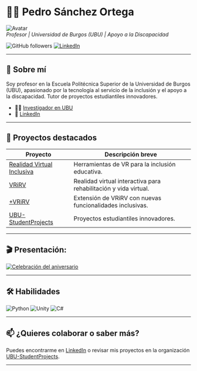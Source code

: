 # 👨‍🏫 Pedro Sánchez Ortega

![Avatar](https://avatars.githubusercontent.com/u/peissoft?v=4)  
_Profesor | Universidad de Burgos (UBU) | Apoyo a la Discapacidad_

![GitHub followers](https://img.shields.io/github/followers/peissoft?style=social) [![LinkedIn](https://img.shields.io/badge/LinkedIn-blue?logo=linkedin)](https://www.linkedin.com/in/pedrosanchezortega/)

---

## 🚀 Sobre mí

Soy profesor en la Escuela Politécnica Superior de la Universidad de Burgos (UBU), apasionado por la tecnología al servicio de la inclusión y el apoyo a la discapacidad. Tutor de proyectos estudiantiles innovadores.

- 👨‍🔬 [Investigador en UBU](https://investigacion.ubu.es/investigadores/35529/detalle)
- 💬 [LinkedIn](https://www.linkedin.com/in/pedrosanchezortega/)

---

## 🌟 Proyectos destacados

| Proyecto           | Descripción breve                                                   |
|--------------------|---------------------------------------------------------------------|
| [Realidad Virtual Inclusiva](#) | Herramientas de VR para la inclusión educativa.         |
| [VRiRV](#)         | Realidad virtual interactiva para rehabilitación y vida virtual.    |
| [+VRiRV](#)        | Extensión de VRiRV con nuevas funcionalidades inclusivas.           |
| [UBU-StudentProjects](https://github.com/UBU-StudentProjects) | Proyectos estudiantiles innovadores.      |

---

## 🎬 Presentación:

[![Celebración del aniversario](https://upload.wikimedia.org/wikipedia/commons/7/75/YouTube_social_white_square_%282017%29.svg)](https://youtu.be/q_O3ZL2Y5Zc?si=vTiamnv7xdKRS-6A)

---

## 🛠️ Habilidades

![Python](https://img.shields.io/badge/Python-3670A0?style=for-the-badge&logo=python&logoColor=ffdd54)
![Unity](https://img.shields.io/badge/Unity-100000?style=for-the-badge&logo=unity&logoColor=white)
![C#](https://img.shields.io/badge/C%23-239120?style=for-the-badge&logo=c-sharp&logoColor=white)
<!-- Añade más tecnologías según corresponda -->

---

## 📫 ¿Quieres colaborar o saber más?

Puedes encontrarme en [LinkedIn](https://www.linkedin.com/in/pedrosanchezortega/) o revisar mis proyectos en la organización [UBU-StudentProjects](https://github.com/UBU-StudentProjects).

---

<!-- Puedes añadir una versión en inglés si lo deseas -->
